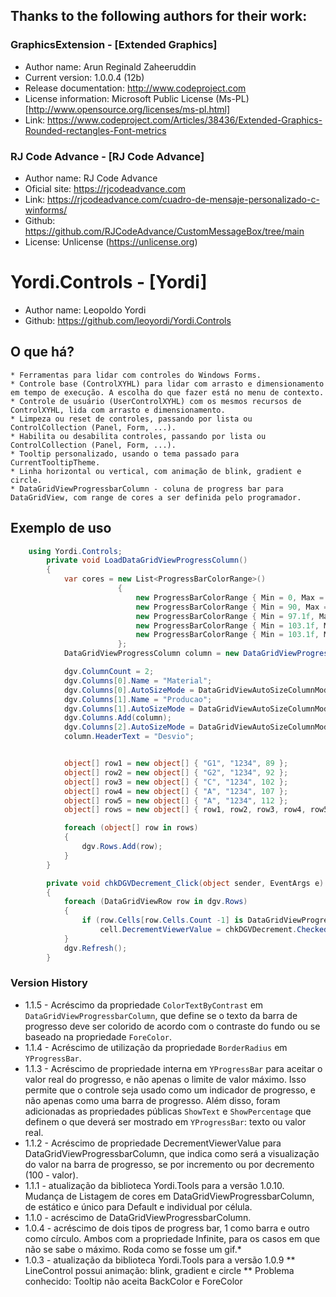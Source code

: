 ﻿## Thanks to the following authors for their work:
 ### GraphicsExtension - [Extended Graphics]
 * Author name:           Arun Reginald Zaheeruddin
 * Current version:       1.0.0.4 (12b)
 * Release documentation: http://www.codeproject.com
 * License information:   Microsoft Public License (Ms-PL) [http://www.opensource.org/licenses/ms-pl.html]
 * Link:				  https://www.codeproject.com/Articles/38436/Extended-Graphics-Rounded-rectangles-Font-metrics


 ### RJ Code Advance - [RJ Code Advance]
 * Author name:          RJ Code Advance                    
 * Oficial site:         https://rjcodeadvance.com
 * Link:                 https://rjcodeadvance.com/cuadro-de-mensaje-personalizado-c-winforms/  
 * Github:               https://github.com/RJCodeAdvance/CustomMessageBox/tree/main
 * License:              Unlicense (https://unlicense.org)


# Yordi.Controls - [Yordi]
 * Author name:          Leopoldo Yordi
 * Github:               https://github.com/leoyordi/Yordi.Controls


## O que há?
	* Ferramentas para lidar com controles do Windows Forms.
	* Controle base (ControlXYHL) para lidar com arrasto e dimensionamento em tempo de execução. A escolha do que fazer está no menu de contexto.
	* Controle de usuário (UserControlXYHL) com os mesmos recursos de ControlXYHL, lida com arrasto e dimensionamento.
	* Limpeza ou reset de controles, passando por lista ou ControlCollection (Panel, Form, ...).
	* Habilita ou desabilita controles, passando por lista ou ControlCollection (Panel, Form, ...).
	* Tooltip personalizado, usando o tema passado para CurrentTooltipTheme.
	* Linha horizontal ou vertical, com animação de blink, gradient e circle.
	* DataGridViewProgressbarColumn - coluna de progress bar para DataGridView, com range de cores a ser definida pelo programador.


## Exemplo de uso
```csharp
    using Yordi.Controls;
        private void LoadDataGridViewProgressColumn()
        {
            var cores = new List<ProgressBarColorRange>()
                        {
                            new ProgressBarColorRange { Min = 0, Max = 90, Color = Color.Red },
                            new ProgressBarColorRange { Min = 90, Max = 97, Color = Color.Yellow },
                            new ProgressBarColorRange { Min = 97.1f, Max = 103, Color = Color.Green },
                            new ProgressBarColorRange { Min = 103.1f, Max = 110, Color = Color.Yellow },
                            new ProgressBarColorRange { Min = 103.1f, Max = int.MaxValue, Color = Color.Red }
                        };
            DataGridViewProgressColumn column = new DataGridViewProgressColumn(){ ColorRanges = cores, DecrementViewerValue = false };

            dgv.ColumnCount = 2;
            dgv.Columns[0].Name = "Material";
            dgv.Columns[0].AutoSizeMode = DataGridViewAutoSizeColumnMode.Fill;
            dgv.Columns[1].Name = "Producao";
            dgv.Columns[1].AutoSizeMode = DataGridViewAutoSizeColumnMode.Fill;
            dgv.Columns.Add(column);
            dgv.Columns[2].AutoSizeMode = DataGridViewAutoSizeColumnMode.Fill;
            column.HeaderText = "Desvio";


            object[] row1 = new object[] { "G1", "1234", 89 };
            object[] row2 = new object[] { "G2", "1234", 92 };
            object[] row3 = new object[] { "C", "1234", 102 };
            object[] row4 = new object[] { "A", "1234", 107 };
            object[] row5 = new object[] { "A", "1234", 112 };
            object[] rows = new object[] { row1, row2, row3, row4, row5 };

            foreach (object[] row in rows)
            {
                dgv.Rows.Add(row);
            }
        }

        private void chkDGVDecrement_Click(object sender, EventArgs e)
        {
            foreach (DataGridViewRow row in dgv.Rows)
            {
                if (row.Cells[row.Cells.Count -1] is DataGridViewProgressCell cell)
                    cell.DecrementViewerValue = chkDGVDecrement.Checked;
            }
            dgv.Refresh();
        }

```


### Version History
* 1.1.5 - Acréscimo da propriedade ```ColorTextByContrast``` em ```DataGridViewProgressbarColumn```, que define se o texto da barra de progresso deve ser colorido de acordo 
com o contraste do fundo ou se baseado na propriedade ```ForeColor```.    
* 1.1.4 - Acréscimo de utilização da propriedade ```BorderRadius``` em ```YProgressBar```.
* 1.1.3 - Acréscimo de propriedade interna em ```YProgressBar``` para aceitar o valor real do progresso, e não apenas o limite de valor máximo. 
    Isso permite que o controle seja usado como um indicador de progresso, e não apenas como uma barra de progresso.
    Além disso, foram adicionadas as propriedades públicas ```ShowText``` e ```ShowPercentage``` que definem o que deverá ser mostrado em ```YProgressBar```: texto ou valor real.
* 1.1.2 - Acréscimo de propriedade DecrementViewerValue para DataGridViewProgressbarColumn, que indica como será a visualização do valor na barra de progresso, 
    se por incremento ou por decremento (100 - valor).
* 1.1.1 - atualização da biblioteca Yordi.Tools para a versão 1.0.10. Mudança de Listagem de cores em DataGridViewProgressbarColumn, de estático e único para Default e individual por célula.
* 1.1.0 - acréscimo de DataGridViewProgressbarColumn.
* 1.0.4 - acréscimo de dois tipos de progress bar, 1 como barra e outro como círculo. 
Ambos com a propriedade Infinite, para os casos em que não se sabe o máximo. Roda como se fosse um gif.*
* 1.0.3 - atualização da biblioteca Yordi.Tools para a versão 1.0.9
** LineControl possui animação: blink, gradient e circle
** Problema conhecido: Tooltip não aceita BackColor e ForeColor
